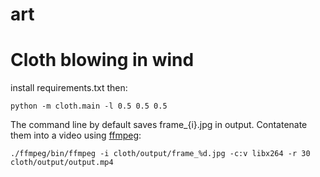 # art


# Cloth blowing in wind
install requirements.txt
then:
```
python -m cloth.main -l 0.5 0.5 0.5
```

The command line by default saves frame_{i}.jpg in output. Contatenate them into a video using [ffmpeg](https://ffmpeg.org/):

```
./ffmpeg/bin/ffmpeg -i cloth/output/frame_%d.jpg -c:v libx264 -r 30 cloth/output/output.mp4
```
